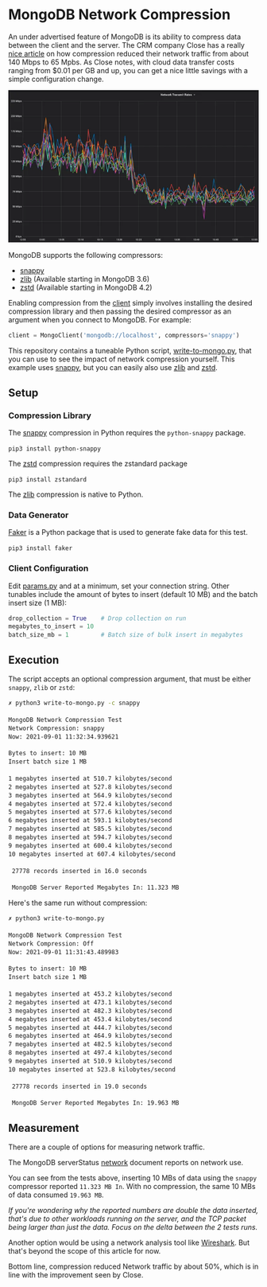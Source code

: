 # MongoDB Network Compression

An under advertised feature of MongoDB is its ability to compress data between the client and the server. The CRM company Close has a really [nice article](https://making.close.com/posts/mongodb-network-compression) on how compression reduced their network traffic from about 140 Mbps to 65 Mpbs. As Close notes, with cloud data transfer costs ranging from $0.01 per GB and up, you can get a nice little savings with a simple configuration change. 

![mongodb-network-compression-chart](img/mongodb-network-compression-chart.webp)

MongoDB supports the following compressors:

* [snappy](https://docs.mongodb.com/manual/reference/glossary/#std-term-snappy)
* [zlib](https://docs.mongodb.com/manual/reference/glossary/#std-term-zlib) (Available starting in MongoDB 3.6)
* [zstd](https://docs.mongodb.com/manual/reference/glossary/#std-term-zlib) (Available starting in MongoDB 4.2)

Enabling compression from the [client](https://pymongo.readthedocs.io/en/stable/api/pymongo/mongo_client.html) simply involves installing the desired compression library and then passing the desired compressor as an argument when you connect to MongoDB. For example:

```PYTHON
client = MongoClient('mongodb://localhost', compressors='snappy')
```


This repository contains a tuneable Python script, [write-to-mongo.py](write-to-mongo.py), that you can use to see the impact of network compression yourself. This example uses [snappy](https://docs.mongodb.com/manual/reference/glossary/#std-term-snappy), but you can easily also use [zlib](https://docs.mongodb.com/manual/reference/glossary/#std-term-zlib) and [zstd](https://docs.mongodb.com/manual/reference/glossary/#std-term-zlib).


## Setup

### Compression Library
The [snappy](https://docs.mongodb.com/manual/reference/glossary/#std-term-snappy) compression in Python requires the `python-snappy` package.

```pip3 install python-snappy```

The [zstd](https://docs.mongodb.com/manual/reference/glossary/#std-term-zlib) compression requires the zstandard package

```pip3 install zstandard```

The [zlib](https://docs.mongodb.com/manual/reference/glossary/#std-term-zlib) compression is native to Python.


### Data Generator
[Faker](https://faker.readthedocs.io/en/master/) is a Python package that is used to generate fake data for this test.

```pip3 install faker ```


### Client Configuration

Edit [params.py](params.py) and at a minimum, set your connection string. Other tunables include the amount of bytes to insert (default 10 MB) and the batch insert size (1 MB):

``` PYTHON
drop_collection = True    # Drop collection on run
megabytes_to_insert = 10
batch_size_mb = 1         # Batch size of bulk insert in megabytes
```

## Execution

The script accepts an optional compression argument, that must be either `snappy`, `zlib` or `zstd`:


```ZSH
✗ python3 write-to-mongo.py -c snappy

MongoDB Network Compression Test
Network Compression: snappy
Now: 2021-09-01 11:32:34.939621

Bytes to insert: 10 MB
Insert batch size 1 MB

1 megabytes inserted at 510.7 kilobytes/second
2 megabytes inserted at 527.8 kilobytes/second
3 megabytes inserted at 564.9 kilobytes/second
4 megabytes inserted at 572.4 kilobytes/second
5 megabytes inserted at 577.6 kilobytes/second
6 megabytes inserted at 593.1 kilobytes/second
7 megabytes inserted at 585.5 kilobytes/second
8 megabytes inserted at 594.7 kilobytes/second
9 megabytes inserted at 600.4 kilobytes/second
10 megabytes inserted at 607.4 kilobytes/second

 27778 records inserted in 16.0 seconds

 MongoDB Server Reported Megabytes In: 11.323 MB
```

Here's the same run without compression:

```zsh
✗ python3 write-to-mongo.py

MongoDB Network Compression Test
Network Compression: Off
Now: 2021-09-01 11:31:43.489983

Bytes to insert: 10 MB
Insert batch size 1 MB

1 megabytes inserted at 453.2 kilobytes/second
2 megabytes inserted at 473.1 kilobytes/second
3 megabytes inserted at 482.3 kilobytes/second
4 megabytes inserted at 453.4 kilobytes/second
5 megabytes inserted at 444.7 kilobytes/second
6 megabytes inserted at 464.9 kilobytes/second
7 megabytes inserted at 482.5 kilobytes/second
8 megabytes inserted at 497.4 kilobytes/second
9 megabytes inserted at 510.9 kilobytes/second
10 megabytes inserted at 523.8 kilobytes/second

 27778 records inserted in 19.0 seconds

 MongoDB Server Reported Megabytes In: 19.963 MB
 ```

## Measurement

There are a couple of options for measuring network traffic. 

The MongoDB serverStatus [network](https://docs.mongodb.com/manual/reference/command/serverStatus/#network) document reports on network use.

You can see from the tests above, inserting 10 MBs of data using the `snappy` compressor reported `11.323 MB In`. With no compression, the same 10 MBs of data consumed `19.963 MB`.

_If you're wondering why the reported numbers are double the data inserted, that's due to other workloads running on the server, and the TCP packet being larger than just the data. Focus on the delta between the 2 tests runs._

Another option would be using a network analysis tool like [Wireshark](https://www.wireshark.org/). But that's beyond the scope of this article for now.

Bottom line, compression reduced Network traffic by about 50%, which is in line with the improvement seen by Close. 


